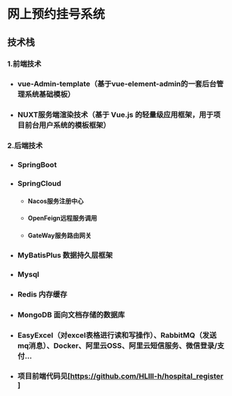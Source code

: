 # 网上预约挂号系统



## 技术栈

### 1.前端技术

- ### vue-Admin-template（基于vue-element-admin的一套后台管理系统基础模板）

- ### NUXT服务端渲染技术（基于 Vue.js 的轻量级应用框架，用于项目前台用户系统的模板框架）



### 2.后端技术

- ### SpringBoot

- ### SpringCloud

  - #### 	Nacos服务注册中心

  - #### 	OpenFeign远程服务调用

  - ####     GateWay服务路由网关

- ### MyBatisPlus 数据持久层框架

- ### Mysql

- ### Redis 内存缓存

- ### MongoDB 面向文档存储的数据库

- ### EasyExcel（对excel表格进行读和写操作）、RabbitMQ（发送mq消息）、Docker、阿里云OSS、阿里云短信服务、微信登录/支付...

- ### 项目前端代码见[https://github.com/HLlll-h/hospital_register ]

